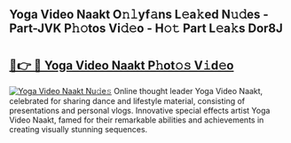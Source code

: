 ## Yoga Video Naakt O𝚗𝚕yf𝚊ns L𝚎a𝚔ed N𝚞𝚍es - Part-JVK P𝚑𝚘tos Vi𝚍𝚎o - H𝚘𝚝 Part L𝚎a𝚔s Dor8J

# <h2><a href="http://kf0c4f.oniu.top/?m=Yoga+Video+Naakt">🔗👉 🔴 Yoga Video Naakt P𝚑ot𝚘𝚜 V𝚒d𝚎o</a></h2>

[![Yoga Video Naakt Nu𝚍e𝚜](https://i.imgur.com/0qMVB7G.gif)](http://kf0c4f.oniu.top/?m=Yoga+Video+Naakt)
Online thought leader Yoga Video Naakt, celebrated for sharing dance and lifestyle material, consisting of presentations and personal vlogs. Innovative special effects artist Yoga Video Naakt, famed for their remarkable abilities and achievements in creating visually stunning sequences.  
